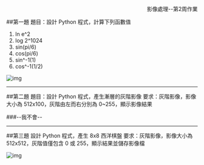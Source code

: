 <p align="right">
  影像處理--第2周作業
</p>

##第一題
題目：設計 Python 程式，計算下列函數值

1. ln e^2
2. log 2^1024
3. sin(pi/6)
4. cos(pi/6)
5. sin^-1(1)
6. cos^-1(1/2)

![img](https://i.imgur.com/04RqdAT.png)

---

##第二題
題目：設計 Python 程式，產生漸層的灰階影像
要求：灰階影像，影像大小為 512x100，灰階由左而右分別為 0~255，顯示影像結果

###--我不會--

---

##第三題
設計 Python 程式，產生 8x8 西洋棋盤
要求：灰階影像，影像大小為 512x512，灰階值僅包含 0 或 255，顯示結果並儲存影像檔

![img](https://i.imgur.com/13yxgaF.png)
